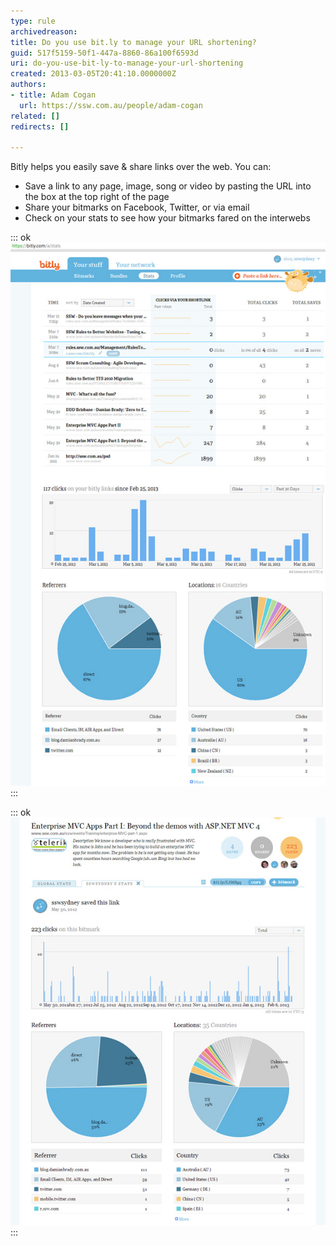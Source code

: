 ```yaml
---
type: rule
archivedreason: 
title: Do you use bit.ly to manage your URL shortening?
guid: 517f5159-50f1-447a-8860-86a100f6593d
uri: do-you-use-bit-ly-to-manage-your-url-shortening
created: 2013-03-05T20:41:10.0000000Z
authors:
- title: Adam Cogan
  url: https://ssw.com.au/people/adam-cogan
related: []
redirects: []

---
```


Bitly helps you easily save & share links over the web. You can:

* Save a link to any page, image, song or video by pasting the URL into the box at the top right of the page
* Share your bitmarks on Facebook, Twitter, or via email
* Check on your stats to see how your bitmarks fared on the interwebs


<!--endintro-->

::: ok  
![Figure: bit.ly provides a detailed stats page for all your links](bitly-stats-general.jpg)  
:::  

::: ok  
![Figure: bit.ly provides a detailed stats page for a single link](bitly-stats.jpg)  
:::
